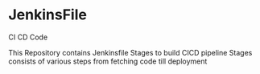 # JenkinsFile
CI CD Code

This Repository contains Jenkinsfile
Stages to build CICD pipeline
Stages consists of various steps from fetching code till deployment